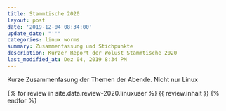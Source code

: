 ```yaml
---
title: Stammtische 2020
layout: post
date: '2019-12-04 08:34:00'
update_date: "''"
categories: linux worms
summary: Zusammenfassung und Stichpunkte
description: Kurzer Report der Wolust Stammtische 2020
last_modified_at: Dez 04, 2019 8:34 PM
---
```


Kurze Zusammenfasung der Themen der Abende. Nicht nur Linux

 {% for review  in site.data.review-2020.linuxuser %}
      {{ review.inhalt }} 
 {% endfor %}
